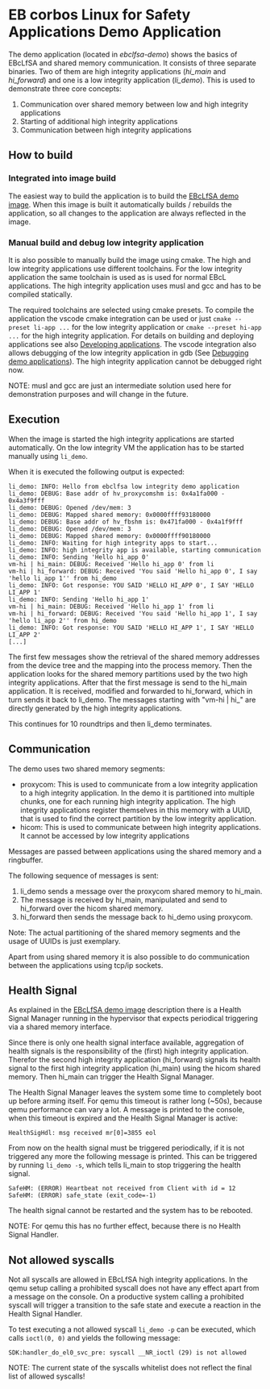 # EB corbos Linux for Safety Applications Demo Application

The demo application (located in *ebclfsa-demo*) shows the basics of EBcLfSA and shared memory communication.
It consists of three separate binaries.
Two of them are high integrity applications (*hi_main* and *hi_forward*) and one is a low integrity application (*li_demo*).
This is used to demonstrate three core concepts:

1. Communication over shared memory between low and high integrity applications
2. Starting of additional high integrity applications
3. Communication between high integrity applications


## How to build
### Integrated into image build
The easiest way to build the application is to build the [EBcLfSA demo image](../examples/qemu_ebclfsa.md#How-to-build-and-run).
When this image is built it automatically builds / rebuilds the application, so all changes to the application are always reflected in the image.

### Manual build and debug low integrity application
It is also possible to manually build the image using cmake.
The high and low integrity applications use different toolchains.
For the low integrity application the same toolchain is used as is used for normal EBcL applications.
The high integrity application uses musl and gcc and has to be compiled statically.

The required toolchains are selected using cmake presets.
To compile the application the vscode cmake integration can be used or just `cmake --preset li-app ...` for the low integrity application or `cmake --preset hi-app ...` for the high integrity application. For details on building and deploying applications see also [Developing applications](index.md#developing-apps).
The vscode integration also allows debugging of the low integrity application in gdb (See [Debugging demo applications](index.md#Debugging-demo-applications)).
The high integrity application cannot be debugged right now.

NOTE: musl and gcc are just an intermediate solution used here for demonstration purposes and will change in the future.

## Execution

When the image is started the high integrity applications are started automatically.
On the low integrity VM the application has to be started manually using `li_demo`.

When it is executed the following output is expected:


    li_demo: INFO: Hello from ebclfsa low integrity demo application
    li_demo: DEBUG: Base addr of hv_proxycomshm is: 0x4a1fa000 - 0x4a3f9fff
    li_demo: DEBUG: Opened /dev/mem: 3
    li_demo: DEBUG: Mapped shared memory: 0x0000ffff93180000
    li_demo: DEBUG: Base addr of hv_fbshm is: 0x471fa000 - 0x4a1f9fff
    li_demo: DEBUG: Opened /dev/mem: 3
    li_demo: DEBUG: Mapped shared memory: 0x0000ffff90180000
    li_demo: INFO: Waiting for high integrity apps to start...
    li_demo: INFO: high integrity app is available, starting communication
    li_demo: INFO: Sending 'Hello hi_app 0'
    vm-hi | hi_main: DEBUG: Received 'Hello hi_app 0' from li
    vm-hi | hi_forward: DEBUG: Received 'You said 'Hello hi_app 0', I say 'hello li_app 1'' from hi_demo
    li_demo: INFO: Got response: YOU SAID 'HELLO HI_APP 0', I SAY 'HELLO LI_APP 1'
    li_demo: INFO: Sending 'Hello hi_app 1'
    vm-hi | hi_main: DEBUG: Received 'Hello hi_app 1' from li
    vm-hi | hi_forward: DEBUG: Received 'You said 'Hello hi_app 1', I say 'hello li_app 2'' from hi_demo
    li_demo: INFO: Got response: YOU SAID 'HELLO HI_APP 1', I SAY 'HELLO LI_APP 2'
    [...]

The first few messages show the retrieval of the shared memory addresses from the device tree and the mapping into the process memory.
Then the application looks for the shared memory partitions used by the two high integrity applications.
After that the first message is send to the hi_main application.
It is received, modified and forwarded to hi_forward, which in turn sends it back to li_demo.
The messages starting with "vm-hi | hi_" are directly generated by the high integrity applications.

This continues for 10 roundtrips and then li_demo terminates.


## Communication
The demo uses two shared memory segments:
 * proxycom: This is used to communicate from a low integrity application to a high integrity application.
   In the demo it is partitioned into multiple chunks, one for each running high integrity application.
   The high integrity applications register themselves in this memory with a UUID, that is used to find the correct partition by the low integrity application.
 * hicom: This is used to communicate between high integrity applications.
   It cannot be accessed by low integrity applications

Messages are passed between applications using the shared memory and a ringbuffer.

The following sequence of messages is sent:

1. li_demo sends a message over the proxycom shared memory to hi_main.
2. The message is received by hi_main, manipulated and send to hi_forward over the hicom shared memory.
3. hi_forward then sends the message back to hi_demo using proxycom.

Note: The actual partitioning of the shared memory segments and the usage of UUIDs is just exemplary.

Apart from using shared memory it is also possible to do communication between the applications using tcp/ip sockets.

## Health Signal
As explained in the [EBcLfSA demo image](../examples/qemu_ebclfsa.md) description there is a Health Signal Manager running in the hypervisor that expects periodical triggering via a shared memory interface.

Since there is only one health signal interface available, aggregation of health signals is the responsibility of the (first) high integrity application.
Therefor the second high integrity application (hi_forward) signals its health signal to the first high integrity application (hi_main) using the hicom shared memory.
Then hi_main can trigger the Health Signal Manager.

The Health Signal Manager leaves the system some time to completely boot up before arming itself.
For qemu this timeout is rather long (~50s), because qemu performance can vary a lot.
A message is printed to the console, when this timeout is expired and the Health Signal Manager is active:

    HealthSigHdl: msg received mr[0]=3855 eol


From now on the health signal must be triggered periodically, if it is not triggered any more the following message is printed.
This can be triggered by running `li_demo -s`, which tells li_main to stop triggering the health signal.

    SafeHM: (ERROR) Heartbeat not received from Client with id = 12
    SafeHM: (ERROR) safe_state (exit_code=-1)

The health signal cannot be restarted and the system has to be rebooted.

NOTE: For qemu this has no further effect, because there is no Health Signal Handler.


## Not allowed syscalls
Not all syscalls are allowed in EBcLfSA high integrity applications.
In the qemu setup calling a prohibited syscall does not have any effect apart from a message on the console.
On a productive system calling a prohibited syscall will trigger a transition to the safe state and execute a reaction in the Health Signal Handler.

To test executing a not allowed syscall `li_demo -p` can be executed, which calls `ioctl(0, 0)` and yields the following message:

    SDK:handler_do_el0_svc_pre: syscall __NR_ioctl (29) is not allowed

NOTE: The current state of the syscalls whitelist does not reflect the final list of allowed syscalls!
